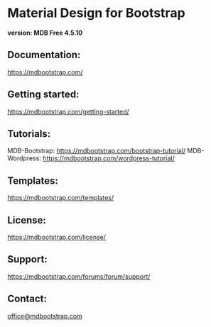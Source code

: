 # Material Design for Bootstrap

**version: MDB Free 4.5.10**

## Documentation:
https://mdbootstrap.com/

## Getting started:
https://mdbootstrap.com/getting-started/

## Tutorials:
MDB-Bootstrap: https://mdbootstrap.com/bootstrap-tutorial/
MDB-Wordpress: https://mdbootstrap.com/wordpress-tutorial/

## Templates:
https://mdbootstrap.com/templates/

## License:
https://mdbootstrap.com/license/

## Support:
https://mdbootstrap.com/forums/forum/support/

## Contact:
office@mdbootstrap.com
